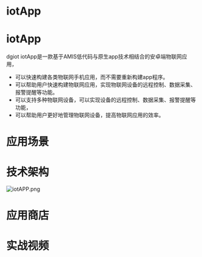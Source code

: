 # iotApp
# iotApp

  dgiot iotApp是一款基于AMIS低代码与原生app技术相结合的安卓端物联网应用，
  + 可以快速构建各类物联网手机应用，而不需要重新构建app程序。
  + 可以帮助用户快速构建物联网应用，实现物联网设备的远程控制、数据采集、报警提醒等功能。
  + 可以支持多种物联网设备，可以实现设备的远程控制、数据采集、报警提醒等功能，
  + 可以帮助用户更好地管理物联网设备，提高物联网应用的效率。
  
  
 # 应用场景

 # 技术架构
 
![iotAPP.png](http://dgiot-1253666439.cos.ap-shanghai-fsi.myqcloud.com/shuwa_tech/zh/iotAPP.png)

 # 应用商店
 
 # 实战视频
 
 
